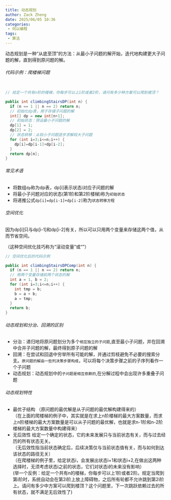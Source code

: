 ```yaml
---
title: 动态规划
author: Zack Zheng
date: 2025/06/05 10:36
categories:
 - 何以编程
tags:
 - 算法
---
```



动态规划是一种“从底至顶”的方法：从最小子问题的解开始，迭代地构建更大子问题的解，直到得到原问题的解。    

###### 代码示例：爬楼梯问题    

```java

// 给定一个共有n阶的楼梯，你每步可以上1阶或者2阶，请问有多少种方案可以爬到楼顶？

public int climbingStairsDP(int n) {
  if (n == 1 || n == 2) return n;
  // 初始化dp表，用于存储子问题的解
  int[] dp = new int[n+1];
  // 初始状态：预设最小子问题的解
  dp[1] = 1;
  dp[2] = 2;
  // 状态转移：从较小子问题逐步求解较大子问题
  for (int i=3;i<=n;i++) {
    dp[i]=dp[i-1]+dp[i-2];
  }
  return dp[n];
}


```

###### 常见术语    

+ 将数组`dp`称为dp表，dp[i]表示状态i对应子问题的解    
+ 将最小子问题对应的状态(第1阶和第2阶楼梯)称为`初始状态`   
+ 将递推公式`dp[i]=dp[i-1]+dp[i-2]`称为`状态转移方程`     

###### 空间优化

因为dp[i]只与dp[i-1]和dp[i-2]有关，所以可以只用两个变量来存储这两个值，从而节省空间。     

（这种空间优化技巧称为“滚动变量”或“”）      

```java
// 空间优化后的代码示例

public int climbingStairsDPComp(int n) {
  if (n == 1 || n == 2) return n;
  // 用两个变量存储前两个状态的解
  int a = 1, b = 2;
  for (int i=3;i<=n;i++) {
    int tmp = b;
    b = a + b;
    a = tmp;
  }
  return b;
}


```

###### 动态规划和分治、回溯的区别

+ 分治：递归地将原问题划分为多个`相互独立的子问题`,直至最小子问题，并在回溯中合并子问题的解，最终得到原子问题的解
+ 回溯：在尝试和回退中穷举所有可能的解，并通过剪枝避免不必要的搜索分支。`原问题的解由一些列决策步骤构成`，可以将每个决策步骤之前的子序列看作一个子问题
+ 动态规划：动态规划中的`子问题是相互依赖的`,在分解过程中会出现许多重叠子问题

###### 动态规划特性

+ 最优子结构
（原问题的最优解是从子问题的最优解构建得来的）     
（在上面的爬楼梯的例子中，其实就是在求上n阶楼梯的最大方案数量，而求上n阶楼梯的最大方案数量是可以从子问题的最优解，也就是求n-1阶和n-2阶楼梯的最大方案数量中构建得来）       
+ 无后效性
给定一个确定的状态，它的未来发展只与当前状态有关，而与过去经历的所有状态无关。     
（无后效性指当前状态确定后，后续决策仅与当前状态值有关，而与如何到达该状态的路径无关）       
（在爬楼梯的例子里，给定状态i，会发展出状态i+1和状态i+2,在做出这两种选择时，无须考虑状态i之前的状态，它们对状态i的未来没有影响）       
(举一个反例：给定一个共有n的楼梯，你每步可以上1阶或者2阶。规定当爬到第i阶时，系统自动会在第2i阶上放上障碍物，之后所有轮都不允许跳到第2i阶上。请问有多少中方案可以爬到楼顶？这个问题里，下一次跳跃依赖过去的所有状态，就不满足无后效性了)
